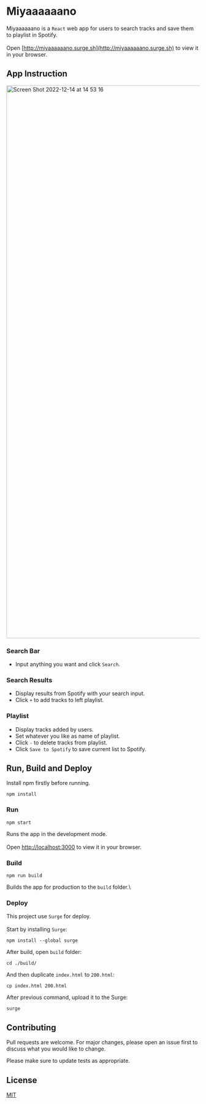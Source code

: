 # Miyaaaaaano

Miyaaaaaano is a `React` web app for users to search tracks and save them to playlist in Spotify. \
\
Open [http://miyaaaaaano.surge.sh](http://miyaaaaaano.surge.sh) to view it in your browser.

## App Instruction

<img width="1439" alt="Screen Shot 2022-12-14 at 14 53 16" src="https://user-images.githubusercontent.com/62541265/207517474-91d53b60-d0b0-4ae4-81ef-d2ccc63f088c.png">

### Search Bar

* Input anything you want and click `Search`.

### Search Results

* Display results from Spotify with your search input. 
* Click `+` to add tracks to left playlist.

### Playlist
* Display tracks added by users.
* Set whatever you like as name of playlist. 
* Click `-` to delete tracks from playlist. 
* Click `Save to Spotify` to save current list to Spotify.

## Run, Build and Deploy

Install npm firstly before running.

```
npm install
```

### Run

```
npm start
```

Runs the app in the development mode.\
\
Open [http://localhost:3000](http://localhost:3000) to view it in your browser.

### Build

```
npm run build
```

Builds the app for production to the `build` folder.\

### Deploy

This project use `Surge` for deploy.\
 \
Start by installing `Surge`:

```
npm install --global surge
```

After build, open `build` folder:

```
cd ./build/
```

And then duplicate `index.html` to `200.html`:

```
cp index.html 200.html
```

After previous command, upload it to the Surge:

```
surge
```

## Contributing

Pull requests are welcome. For major changes, please open an issue first
to discuss what you would like to change.

Please make sure to update tests as appropriate.

## License

[MIT](https://choosealicense.com/licenses/mit/)
